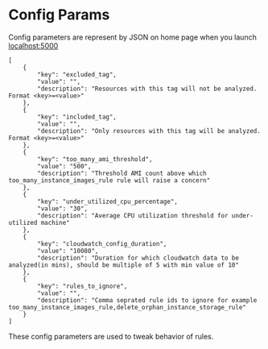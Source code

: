 # Config Params

Config parameters are represent by JSON on home page when you launch [localhost:5000](http://localhost:5000)

```text
[
    {
        "key": "excluded_tag",
        "value": "",
        "description": "Resources with this tag will not be analyzed. Format <key>=<value>"
    },
    {
        "key": "included_tag",
        "value": "",
        "description": "Only resources with this tag will be analyzed. Format <key>=<value>"
    },
    {
        "key": "too_many_ami_threshold",
        "value": "500",
        "description": "Threshold AMI count above which too_many_instance_images_rule rule will raise a concern"
    },
    {
        "key": "under_utilized_cpu_percentage",
        "value": "30",
        "description": "Average CPU utilization threshold for under-utilized machine"
    },
    {
        "key": "cloudwatch_config_duration",
        "value": "10080",
        "description": "Duration for which cloudwatch data to be analyzed(in mins), should be multiple of 5 with min value of 10"
    },
    {
        "key": "rules_to_ignore",
        "value": "",
        "description": "Comma seprated rule ids to ignore for example too_many_instance_images_rule,delete_orphan_instance_storage_rule"
    }
]
```

These config parameters are used to tweak behavior of rules.

